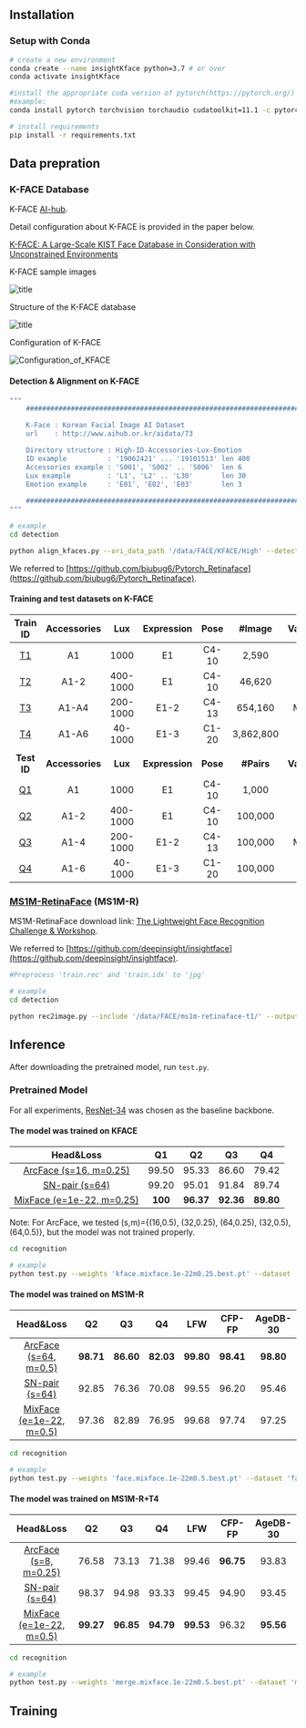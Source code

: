 
## Installation

### Setup with Conda
```bash
# create a new environment
conda create --name insightKface python=3.7 # or over
conda activate insightKface

#install the appropriate cuda version of pytorch(https://pytorch.org/)
#example:
conda install pytorch torchvision torchaudio cudatoolkit=11.1 -c pytorch -c conda-forge

# install requirements
pip install -r requirements.txt
```

## Data prepration

### K-FACE Database
K-FACE [AI-hub](http://www.aihub.or.kr/aidata/73).

Detail configuration about K-FACE is provided in the paper below.

[K-FACE: A Large-Scale KIST Face Database in Consideration with
Unconstrained Environments](https://arxiv.org/abs/2103.02211)

K-FACE sample images

![title](_images/kface_sample.png)

Structure of the K-FACE database

![title](_images/structure_of_kface.png)

Configuration of K-FACE

![Configuration_of_KFACE](_images/kface_configuration.png)
#### Detection & Alignment on K-FACE

```bash
"""
    ###################################################################

    K-Face : Korean Facial Image AI Dataset
    url    : http://www.aihub.or.kr/aidata/73

    Directory structure : High-ID-Accessories-Lux-Emotion
    ID example          : '19062421' ... '19101513' len 400
    Accessories example : 'S001', 'S002' .. 'S006'  len 6
    Lux example         : 'L1', 'L2' .. 'L30'       len 30
    Emotion example     : 'E01', 'E02', 'E03'       len 3
    
    ###################################################################
"""

# example
cd detection

python align_kfaces.py --ori_data_path '/data/FACE/KFACE/High' --detected_data_path 'kface_retina_align_112x112'
```
We referred to [https://github.com/biubug6/Pytorch_Retinaface](https://github.com/biubug6/Pytorch_Retinaface).

#### Training and test datasets on K-FACE 
|Train ID|Accessories|Lux|Expression|Pose|#Image|Variance|
|:------:|:---:|:---:|:---:|:---:|:---:|:---:|
|[T1](https://github.com/Jung-Jun-Uk/insightKface_pytorch/blob/main/recognition/data/KFACE/kface.T1.yaml)|A1|1000|E1|C4-10|2,590|Very Low|
|[T2](https://github.com/Jung-Jun-Uk/insightKface_pytorch/blob/main/recognition/data/KFACE/kface.T2.yaml)|A1-2|400-1000|E1|C4-10|46,620|Low|
|[T3](https://github.com/Jung-Jun-Uk/insightKface_pytorch/blob/main/recognition/data/KFACE/kface.T3.yaml)|A1-A4|200-1000|E1-2|C4-13|654,160|Middle|
|[T4](https://github.com/Jung-Jun-Uk/insightKface_pytorch/blob/main/recognition/data/KFACE/kface.T4.yaml)|A1-A6|40-1000|E1-3|C1-20|3,862,800|High|
||
|**Test ID** |**Accessories**|**Lux**|**Expression**|**Pose**|**#Pairs**|**Variance**|
|[Q1](https://github.com/Jung-Jun-Uk/insightKface_pytorch/blob/main/recognition/data/KFACE/kface.Q1.txt)|A1|1000|E1|C4-10|1,000|Very Low|
|[Q2](https://github.com/Jung-Jun-Uk/insightKface_pytorch/blob/main/recognition/data/KFACE/kface.Q2.txt)|A1-2|400-1000|E1|C4-10|100,000|Low|
|[Q3](https://github.com/Jung-Jun-Uk/insightKface_pytorch/blob/main/recognition/data/KFACE/kface.Q3.txt)|A1-4|200-1000|E1-2|C4-13|100,000|Middle|
|[Q4](https://github.com/Jung-Jun-Uk/insightKface_pytorch/blob/main/recognition/data/KFACE/kface.Q4.txt)|A1-6|40-1000|E1-3|C1-20|100,000|High|

### [MS1M-RetinaFace](https://arxiv.org/abs/1905.00641) (MS1M-R)
MS1M-RetinaFace download link: [The Lightweight Face Recognition Challenge & Workshop](https://github.com/deepinsight/insightface/tree/master/challenges/iccv19-lfr).

We referred to [https://github.com/deepinsight/insightface](https://github.com/deepinsight/insightface).
```bash
#Preprocess 'train.rec' and 'train.idx' to 'jpg'

# example
cd detection

python rec2image.py --include '/data/FACE/ms1m-retinaface-t1/' --output 'MS1M-RetinaFace'
```

## Inference

After downloading the pretrained model, run `test.py`.

### Pretrained Model
For all experiments, [ResNet-34](https://arxiv.org/abs/1512.03385) was chosen as the baseline backbone.

#### The model was trained on KFACE
|Head&Loss|Q1|Q2|Q3|Q4|
|:---:|:---:|:---:|:---:|:---:|
|[ArcFace (s=16, m=0.25)](https://koreatechackr-my.sharepoint.com/:u:/g/personal/rnans33_koreatech_ac_kr/EZ6jsWQ49hhPqvx2TJYsMtsBj2tggTRBuqLtFW6nEaERgw?e=Frg8Z1)|99.50|95.33|86.60|79.42|-|
|[SN-pair (s=64)](https://koreatechackr-my.sharepoint.com/:u:/g/personal/rnans33_koreatech_ac_kr/Edch8gnpE2pDpE8OpzQ9OBEBCNNSlA8GV7iSLAvghVoVwQ?e=GRXyt4)|99.20|95.01|91.84|89.74|
|[MixFace (e=1e-22, m=0.25)](https://koreatechackr-my.sharepoint.com/:u:/g/personal/rnans33_koreatech_ac_kr/EeVMBzPFGjNIrXDZJ9At33YBEp8UjLAdkge0koCOWeOrFg)|**100**|**96.37**|**92.36**|**89.80**|

Note: For ArcFace, we tested (s,m)={(16,0.5), (32,0.25), (64,0.25), (32,0.5), (64,0.5)}, but the model was not trained properly.

```bash
cd recognition

# example
python test.py --weights 'kface.mixface.1e-22m0.25.best.pt' --dataset 'kface' --data_cfg 'data/KFACE/kface.T4.yaml'
```

#### The model was trained on MS1M-R
|Head&Loss|Q2|Q3|Q4|LFW|CFP-FP|AgeDB-30|
|:---:|:---:|:---:|:---:|:---:|:---:|:---:|
|[ArcFace (s=64, m=0.5)](https://koreatechackr-my.sharepoint.com/:u:/g/personal/rnans33_koreatech_ac_kr/EYVV1dGA11pHtMU224i3rRYB_dUPdJB0VsHxTiOjz_h5YA?e=OioJXq)|**98.71**|**86.60**|**82.03**|**99.80**|**98.41**|**98.80**|
|[SN-pair (s=64)](https://koreatechackr-my.sharepoint.com/:u:/g/personal/rnans33_koreatech_ac_kr/EYMHsaIBxU5KsICPRa_y8vkBGQmM8f81o7YpuNkoEgr11w?e=uV01Vp)|92.85|76.36|70.08|99.55|96.20|95.46|
|[MixFace (e=1e-22, m=0.5)](https://koreatechackr-my.sharepoint.com/:u:/g/personal/rnans33_koreatech_ac_kr/EQ-8bjuohCdCuPLMW__R2yMBaLUBH8J7s3j_gVfk6SQ6qA?e=dScyfb)|97.36|82.89|76.95|99.68|97.74|97.25|

```bash
cd recognition

# example
python test.py --weights 'face.mixface.1e-22m0.5.best.pt' --dataset 'face' --data_cfg 'data/face.all.yaml'
```

#### The model was trained on MS1M-R+T4
|Head&Loss|Q2|Q3|Q4|LFW|CFP-FP|AgeDB-30|
|:---:|:---:|:---:|:---:|:---:|:---:|:---:|
|[ArcFace (s=8, m=0.25)](https://koreatechackr-my.sharepoint.com/:u:/g/personal/rnans33_koreatech_ac_kr/EVebAdOEAVVLmasSyc0DzQYBZMCtF67eRLnYQr3iGQuKZA?e=lcwtYV)|76.58|73.13|71.38|99.46|**96.75**|93.83|
|[SN-pair (s=64)](https://koreatechackr-my.sharepoint.com/:u:/g/personal/rnans33_koreatech_ac_kr/EQ6JQycpq9pMhAR0czQ4ihoBrDhRBCZ1JVImmg5Dmzq42w?e=WaE72e)|98.37|94.98|93.33|99.45|94.90|93.45|
|[MixFace (e=1e-22, m=0.5)](https://koreatechackr-my.sharepoint.com/:u:/g/personal/rnans33_koreatech_ac_kr/EQae8dv9wTJFn3ecSQmBRrcBFh1as-AmlEn2xk6puisVBA?e=Sif7eN)|**99.27**|**96.85**|**94.79**|**99.53**|96.32|**95.56**|

```bash
cd recognition

# example
python test.py --weights 'merge.mixface.1e-22m0.5.best.pt' --dataset 'merge' --data_cfg 'data/merge.yaml'
```

## Training
